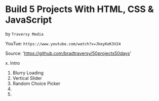 # Build 5 Projects With HTML, CSS & JavaScript
by `Traversy Media`

YouTue: `https://www.youtube.com/watch?v=JkeyKeK3V24`

Source: 'https://github.com/bradtraversy/50projects50days'

 x. Intro
01. Blurry Loading
02. Vertical Slider
03. Random Choice Picker
04.
05.
